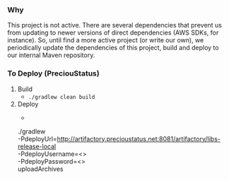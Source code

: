 ### Why
This project is not active. There are several dependencies that prevent us from updating to newer versions of direct dependencies (AWS SDKs, for instance). So, until find a more active project (or write our own), we periodically update the dependencies of this project, build and deploy to our internal Maven repository.

### To Deploy (PreciouStatus)
1. Build
   - `./gradlew clean build`
2. Deploy
   - ```
   ./gradlew \
   -PdeployUrl=http://artifactory.precioustatus.net:8081/artifactory/libs-release-local \
   -PdeployUsername=<<username>> \
   -PdeployPassword=<<password>> \
   uploadArchives
```
